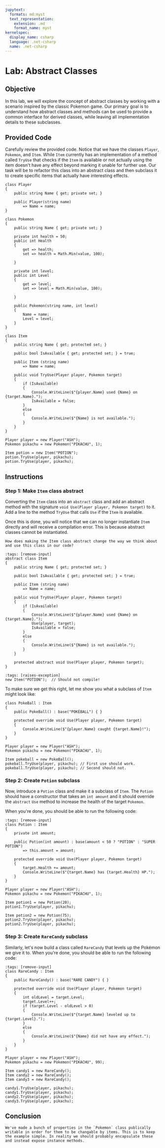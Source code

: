 ```yaml
---
jupytext:
  formats: md:myst
  text_representation:
    extension: .md
    format_name: myst
kernelspec:
  display_name: csharp
  language: .net-csharp
  name: .net-csharp
---
```


# Lab: Abstract Classes

## Objective

In this lab, we will explore the concept of abstract classes by working with a scenario inspired by the classic Pokemon game. Our primary goal is to understand how abstract classes and methods can be used to provide a common interface for derived classes, while leaving all implementation details to these subclasses.

## Provided Code
Carefully review the provided code. Notice that we have the classes `Player`, `Pokemon`, and `Item`. While `Item` currently has an implementation of a method called `TryUse` that checks if the `Item` is available or not actually using the item doesn't have any effect beyond marking it unable for further use. Our task will be to refactor this class into an abstract class and then subclass it to create specific items that actually have interesting effects.

```{code-cell}
class Player
{
    public string Name { get; private set; }

    public Player(string name)
        => Name = name;
}
```

```{code-cell}
class Pokemon
{
    public string Name { get; private set; }

    private int health = 50;
    public int Health
    {
        get => health;
        set => health = Math.Min(value, 100);

    }

    private int level;
    public int Level
    {
        get => level;
        set => level = Math.Min(value, 100);

    }

    public Pokemon(string name, int level)
    {
        Name = name;
        Level = level;
    }
}
```

```{code-cell}
class Item
{
    public string Name { get; protected set; }

    public bool IsAvailable { get; protected set; } = true;

    public Item (string name)
        => Name = name;

    public void TryUse(Player player, Pokemon target)
    {
        if (IsAvailable)
        {
            Console.WriteLine($"{player.Name} used {Name} on {target.Name}.");
            IsAvailable = false;
        }
        else
        {
            Console.WriteLine($"{Name} is not available.");
        }
    }
}
```

```{code-cell}
Player player = new Player("ASH");
Pokemon pikachu = new Pokemon("PIKACHU", 1);

Item potion = new Item("POTION");
potion.TryUse(player, pikachu);
potion.TryUse(player, pikachu);
```

## Instructions

### Step 1: Make `Item` class abstract

Converting the `Item` class into an `abstract` class and add an abstract method with the signature `void Use(Player player, Pokemon target)` to it.
Add a line to the method `TryUse` that calls `Use` if the `Item` is available.

Once this is done, you will notice that we can no longer instantiate `Item` directly and will receive a compilation error. This is because abstract classes cannot be instantiated.

```{admonition} 🤔 Reflection
How does making the Item class abstract change the way we think about and use this class in our code?
```

```{code-cell}
:tags: [remove-input]
abstract class Item
{
    public string Name { get; protected set; }

    public bool IsAvailable { get; protected set; } = true;

    public Item (string name)
        => Name = name;

    public void TryUse(Player player, Pokemon target)
    {
        if (IsAvailable)
        {
            Console.WriteLine($"{player.Name} used {Name} on {target.Name}.");
            Use(player, target);
            IsAvailable = false;
        }
        else
        {
            Console.WriteLine($"{Name} is not available.");
        }
    }

    protected abstract void Use(Player player, Pokemon target);
}
```

```{code-cell}
:tags: [raises-exception]
new Item("POTION");  // Should not compile!
```

To make sure we get this right, let me show you what a subclass of `Item` might look like:

```{code-cell}
class PokeBall : Item
{
    public PokeBall() : base("POKÉBALL") { }

    protected override void Use(Player player, Pokemon target)
    {
        Console.WriteLine($"{player.Name} caught {target.Name}!");
    }
}
```

```{code-cell}
Player player = new Player("ASH");
Pokemon pikachu = new Pokemon("PIKACHU", 1);

Item pokeball = new PokeBall();
pokeball.TryUse(player, pikachu); // First use should work.
pokeball.TryUse(player, pikachu); // Second should not.
```


### Step 2: Create `Potion` subclass

Now, introduce a `Potion` class and make it a subclass of `Item`. The `Potion` should have a constructor that takes an `int amount` and it should override the `abstract` `Use` method to increase the health of the target `Pokemon`.

When you're done, you should be able to run the following code:

```{code-cell}
:tags: [remove-input]
class Potion : Item
{
    private int amount;

    public Potion(int amount) : base(amount < 50 ? "POTION" : "SUPER POTION")
        => this.amount = amount;

    protected override void Use(Player player, Pokemon target)
    {
        target.Health += amount;
        Console.WriteLine($"{target.Name} has {target.Health} HP.");
    }
}
```

```{code-cell}
Player player = new Player("ASH");
Pokemon pikachu = new Pokemon("PIKACHU", 1);

Item potion1 = new Potion(20);
potion1.TryUse(player, pikachu);

Item potion2 = new Potion(75);
potion2.TryUse(player, pikachu);
potion2.TryUse(player, pikachu);
```

### Step 3: Create `RareCandy` subclass

Similarly, let's now build a class called `RareCandy` that levels up the Pokémon we give it to.
When you're done, you should be able to run the following code:

```{code-cell}
:tags: [remove-input]
class RareCandy : Item
{
    public RareCandy() : base("RARE CANDY") { }

    protected override void Use(Player player, Pokemon target)
    {
        int oldLevel = target.Level;
        target.Level++;
        if (target.Level - oldLevel > 0)
        {
            Console.WriteLine($"{target.Name} leveled up to {target.Level}.");
        }
        else
        {
            Console.WriteLine($"{Name} did not have any effect.");
        }
    }
}
```

```{code-cell}
Player player = new Player("ASH");
Pokemon pikachu = new Pokemon("PIKACHU", 99);

Item candy1 = new RareCandy();
Item candy2 = new RareCandy();
Item candy3 = new RareCandy();

candy1.TryUse(player, pikachu);
candy1.TryUse(player, pikachu);
candy2.TryUse(player, pikachu);
candy3.TryUse(player, pikachu);
```

## Conclusion

```{note}
We've made a bunch of properties in the `Pokemon` class publically writable in order for them to be changable by items. This is to keep the example simple. In reality we should probably encapsulate these and instead expose instance methods.
```
